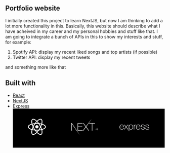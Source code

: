 ## Portfolio website

I initially created this project to learn NextJS, but now I am thinking to add a lot more functionality in this. Basically, this website should describe what I have acheived in my career and my personal hobbies and stuff like that. I am going to integrate a bunch of APIs in this to show my interests and stuff, for example:
1. Spotify API: display my recent liked songs and top artists (if possible)
2. Twitter API: display my recent tweets

and something more like that

## Built with
- [React](https://reactjs.org/)  
- [NextJS](https://nextjs.org/)
- [Express](https://expressjs.com/)
![Frameworks](/meta/Frameworks_logo.png)